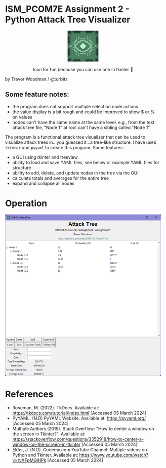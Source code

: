 # ISM_PCOM7E Assignment 2 - Python Attack Tree Visualizer

<p align="center">
    <img src="icon.png" alt="icon" width="100" style="image-rendering:pixelated"/>
</p>

<p align="center">
    Icon for fun because you can use one in tkinter 🙉
</p>

by Trevor Woodman / @turbits


## Some feature notes:
- the program does not support multiple selection node actions
- the value display is a bit rough and could be improved to show $ or % on values
- nodes can't have the same name at the same level. e.g., from the test attack tree file, "Node 1" at root can't have a sibling called "Node 1"

The program is a functional attack tree visualizer that can be used to visualize attack trees in...you guessed it...a tree-like structure. I have used `tkinter` and `pyyaml` to create this program. Some features:
- a GUI using tkinter and treeview
- ability to load and save YAML files, see below or example YAML files for structure
- ability to add, delete, and update nodes in the tree via the GUI
- calculate totals and averages for the entire tree
- expand and collapse all nodes


# Operation

![Main window](image.png)



# References

- Roseman, M. (2022). TkDocs. Available at: https://tkdocs.com/tutorial/index.html [Accessed 05 March 2024]
- PyYAML. (N.D) PyYAML Website. Available at: https://pyyaml.org/ [Accessed 05 March 2024]
- Multiple Authors (2015). Stack Overflow: "How to center a window on the screen in Tkinter?". Available at: https://stackoverflow.com/questions/3352918/how-to-center-a-window-on-the-screen-in-tkinter [Accessed 05 March 2024]
- Elder, J. (N.D). Codemy.com YouTube Channel: Multiple videos on Python and Tkinter. Available at: https://www.youtube.com/watch?v=tvXFpMGlHPk [Accessed 05 March 2024]
